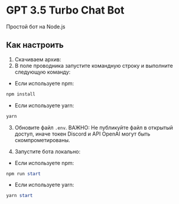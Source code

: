 # GPT 3.5 Turbo Chat Bot
Простой бот на Node.js

## Как настроить

1. Скачиваем архив:
2. В поле проводника запустите командную строку и выполните следующую команду:

- Если используете npm:
```powershell
npm install
```

- Если используете yarn:
```powershell
yarn
```

3. Обновите файл `.env`. 
ВАЖНО: Не публикуйте файл в открытый доступ, иначе токен Discord и API OpenAI могут быть скомпрометированы.

4. Запустите бота локально:

- Если используете npm:
```powershell
npm run start
```

- Если используете yarn:
```powershell
yarn start
```
